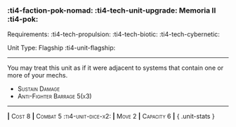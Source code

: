 ### :ti4-faction-pok-nomad: :ti4-tech-unit-upgrade: **Memoria II** :ti4-pok:

Requirements: :ti4-tech-propulsion: :ti4-tech-biotic: :ti4-tech-cybernetic:

Unit Type: Flagship :ti4-unit-flagship:

---

You may treat this unit as if it were adjacent to systems that contain one or more of your mechs.

* <span style="font-variant:small-caps;">Sustain Damage</span> 
* <span style="font-variant:small-caps;">Anti-Fighter Barrage 5(x3)</span> 


---

__|__ <span style="font-variant:small-caps;">Cost 8</span> __|__ <span style="font-variant:small-caps;">Combat 5 :ti4-unit-dice-x2:</span> __|__ <span style="font-variant:small-caps;">Move 2</span> __|__ <span style="font-variant:small-caps;">Capacity 6</span> __|__
{ .unit-stats }
